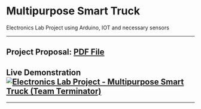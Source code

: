 # Multipurpose Smart Truck

Electronics Lab Project using Arduino, IOT and necessary sensors

-----

## Project Proposal: [PDF File](Project_Proposal.pdf)
## Live Demonstration [![Electronics Lab Project - Multipurpose Smart Truck (Team Terminator)](https://img.youtube.com/vi/jxQKOJerdgs/maxresdefault.jpg)](https://www.youtube.com/watch?v=jxQKOJerdgs)
----

